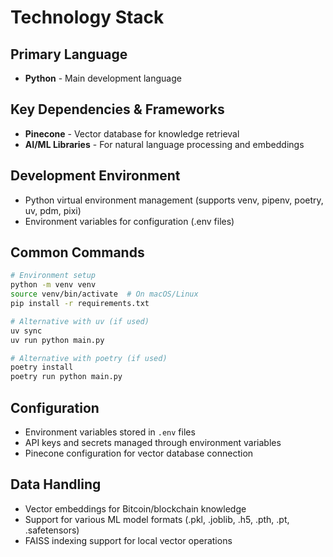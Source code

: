 # Technology Stack

## Primary Language
- **Python** - Main development language

## Key Dependencies & Frameworks
- **Pinecone** - Vector database for knowledge retrieval
- **AI/ML Libraries** - For natural language processing and embeddings

## Development Environment
- Python virtual environment management (supports venv, pipenv, poetry, uv, pdm, pixi)
- Environment variables for configuration (.env files)

## Common Commands
```bash
# Environment setup
python -m venv venv
source venv/bin/activate  # On macOS/Linux
pip install -r requirements.txt

# Alternative with uv (if used)
uv sync
uv run python main.py

# Alternative with poetry (if used)
poetry install
poetry run python main.py
```

## Configuration
- Environment variables stored in `.env` files
- API keys and secrets managed through environment variables
- Pinecone configuration for vector database connection

## Data Handling
- Vector embeddings for Bitcoin/blockchain knowledge
- Support for various ML model formats (.pkl, .joblib, .h5, .pth, .pt, .safetensors)
- FAISS indexing support for local vector operations